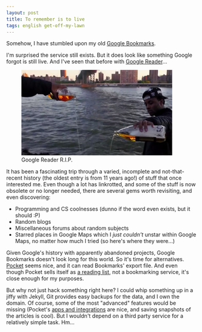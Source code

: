 ```yaml
---
layout: post
title: To remember is to live
tags: english get-off-my-lawn
---
```


Somehow, I have stumbled upon my old [Google Bookmarks](https://www.google.com/bookmarks/). 

I'm surprised the service still exists. But it does look like something Google forgot is still live. And I've seen that before with [Google Reader](https://www.cnet.com/news/google-closes-the-book-on-reader-announces-july-1-sunset/)...

<figure class='center-block'>
  <img alt='Pouring one out for Google Reader' src='/assets/images/pouring-one-out.png' width='400' title='Photo from freundevonfreunden.com'>
  <figcaption>Google Reader R.I.P.</figcaption>
</figure>

It has been a fascinating trip through a varied, incomplete and not-that-recent history (the oldest entry is from 11 years ago!) of stuff that once interested me. Even though a lot has linkrotted, and some of the stuff is now obsolete or no longer needed, there are several gems worth revisiting, and even discovering:

* Programming and CS coolnesses (dunno if the word even exists, but it should :P)
* Random blogs
* Miscellaneous forums about random subjects
* Starred places in Google Maps which I _just couldn't_ unstar within Google Maps, no matter how much I tried (so here's where they were...)

Given Google's history with apparently abandoned projects, Google Bookmarks doesn't look long for this world. So it's time for alternatives. [Pocket](https://getpocket.com/) seems nice, and it can read Bookmarks' export file. And even though Pocket sells itself as [a reading list](https://www.makeuseof.com/tag/pros-cons-pocket/), not a bookmarking service, it's close enough for my purposes. 

But why not just hack something right here? I could whip something up in a jiffy with Jekyll, Git provides easy backups for the data, and I own the domain. Of course, some of the most "advanced" features would be missing (Pocket's [apps and integrations](https://getpocket.com/apps/) are nice, and saving snapshots of the articles is cool). But I wouldn't depend on a third party service for a relatively simple task. Hm... 

